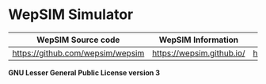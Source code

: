 # WepSIM Simulator

| WepSIM Source code                | WepSIM Information         | WepSIM (online)                  |
| --------------------------------- | -------------------------- | -------------------------------- |
| https://github.com/wepsim/wepsim  | https://wepsim.github.io/  | https://wepsim.github.io/wepsim  |

**GNU Lesser General Public License version 3**
